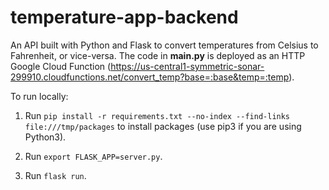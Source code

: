 # temperature-app-backend

An API built with Python and Flask to convert temperatures from Celsius to Fahrenheit, or vice-versa. The code in **main.py** is deployed as an HTTP Google Cloud Function (https://us-central1-symmetric-sonar-299910.cloudfunctions.net/convert_temp?base=:base&temp=:temp).

To run locally:

1. Run `pip install -r requirements.txt --no-index --find-links file:///tmp/packages` to install packages (use pip3 if you are using Python3).

2. Run `export FLASK_APP=server.py`.

3. Run `flask run`.
